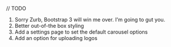 // TODO
1. Sorry Zurb, Bootstrap 3 will win me over. I'm going to gut you.
2. Better out-of-the box styling
3. Add a settings page to set the default carousel options
4. Add an option for uploading logos
